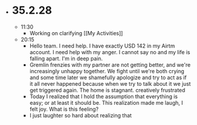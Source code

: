 - # 35.2.28
	- 11:30
		- Working on clarifying [[My Activities]]
	- 20:15
		- Hello team. I need help. I have exactly USD 142 in my Airtm account. I need help with my anger. I cannot say no and my life is falling apart. I'm in deep pain.
		- Gremlin frenzies with my partner are not getting better, and we're increasingly unhappy together. We fight until we're both crying and some time later we shamefully apologize and try to act as if it all never happened because when we try to talk about it we just get triggered again. The home is stagnant. 
		   creatively frustrated
		- Today I realized that I hold the assumption that everything is easy; or at least it should be. This realization made me laugh, I felt joy. What is this feeling?
		- I just laughter so hard about realizing that